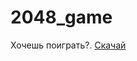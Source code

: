 # 2048_game
Хочешь поиграть?. [Скачай](https://github.com/Svinopeg/2048_game/blob/master/2048_Game.exe)
